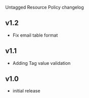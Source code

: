Untagged Resource Policy changelog

v1.2
----
- Fix email table format

v1.1
-----
- Adding Tag value validation

v1.0
-----
- initial release
